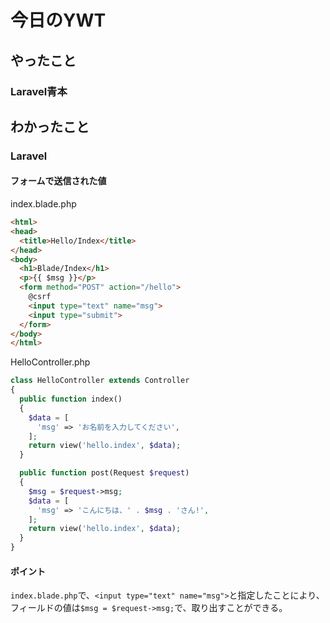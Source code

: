 # 今日のYWT

## やったこと

### Laravel青本

## わかったこと

### Laravel

#### フォームで送信された値

index.blade.php

```html
<html>
<head>
  <title>Hello/Index</title>
</head>
<body>
  <h1>Blade/Index</h1>
  <p>{{ $msg }}</p>
  <form method="POST" action="/hello">
    @csrf
    <input type="text" name="msg">
    <input type="submit">
  </form>
</body>
</html>
```

HelloController.php

```php
class HelloController extends Controller
{
  public function index()
  {
    $data = [
      'msg' => 'お名前を入力してください',
    ];
    return view('hello.index', $data);
  }

  public function post(Request $request)
  {
    $msg = $request->msg;
    $data = [
      'msg' => 'こんにちは、' . $msg . 'さん!',
    ];
    return view('hello.index', $data);
  }
}
```

#### ポイント

`index.blade.php`で、`<input type="text" name="msg">`と指定したことにより、
フィールドの値は`$msg = $request->msg;`で、取り出すことができる。
